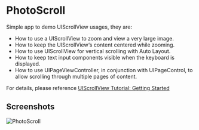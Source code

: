 PhotoScroll
==========

Simple app to demo UIScrollView usages, they are:

- How to use a UIScrollView to zoom and view a very large image.
- How to keep the UIScrollView‘s content centered while zooming.
- How to use UIScrollView for vertical scrolling with Auto Layout.
- How to keep text input components visible when the keyboard is displayed.
- How to use UIPageViewController, in conjunction with UIPageControl, to allow scrolling through multiple pages of content.

For details, please reference [UIScrollView Tutorial: Getting Started](https://www.raywenderlich.com/122139/uiscrollview-tutorial)

## Screenshots
![PhotoScroll](https://github.com/soapyigu/30SwiftProjects/blob/master/Project%2028%20-%20PhotoScroll/PhotoScroll.gif)

